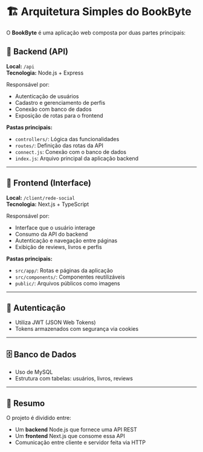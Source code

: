 # 🏗️ Arquitetura Simples do BookByte

O **BookByte** é uma aplicação web composta por duas partes principais:

## 🔹 Backend (API)
**Local:** `/api`  
**Tecnologia:** Node.js + Express

Responsável por:
- Autenticação de usuários
- Cadastro e gerenciamento de perfis
- Conexão com banco de dados
- Exposição de rotas para o frontend

**Pastas principais:**
- `controllers/`: Lógica das funcionalidades
- `routes/`: Definição das rotas da API
- `connect.js`: Conexão com o banco de dados
- `index.js`: Arquivo principal da aplicação backend

---

## 🔹 Frontend (Interface)
**Local:** `/client/rede-social`  
**Tecnologia:** Next.js + TypeScript

Responsável por:
- Interface que o usuário interage
- Consumo da API do backend
- Autenticação e navegação entre páginas
- Exibição de reviews, livros e perfis

**Pastas principais:**
- `src/app/`: Rotas e páginas da aplicação
- `src/components/`: Componentes reutilizáveis
- `public/`: Arquivos públicos como imagens

---

## 🔐 Autenticação
- Utiliza JWT (JSON Web Tokens)
- Tokens armazenados com segurança via cookies

---

## 🗄️ Banco de Dados
- Uso de MySQL
- Estrutura com tabelas: usuários, livros, reviews

---

## 📌 Resumo
O projeto é dividido entre:
- Um **backend** Node.js que fornece uma API REST
- Um **frontend** Next.js que consome essa API
- Comunicação entre cliente e servidor feita via HTTP

